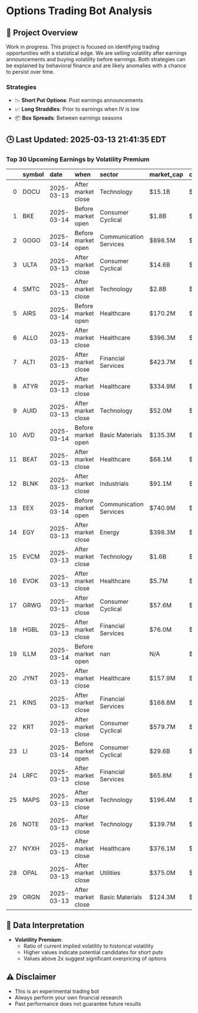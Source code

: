 # Options Trading Bot Analysis

## 🚀 Project Overview
Work in progress. This project is focused on identifying trading opportunities with a statistical edge.
We are selling volatility after earnings announcements and buying volatility before earnings.
Both strategies can be explained by behavioral finance and are likely anomalies with a chance to persist over time.

### Strategies
- 📉 **Short Put Options**: Post earnings announcements
- 📈 **Long Straddles**: Prior to earnings when IV is low
- 📦 **Box Spreads**: Between earnings seasons

## 🕒 Last Updated: 2025-03-13 21:41:35 EDT

### Top 30 Upcoming Earnings by Volatility Premium

|    | symbol   | date       | when               | sector                 | market_cap   | close   | hv_current   | iv_current   | vol_premium   |
|---:|:---------|:-----------|:-------------------|:-----------------------|:-------------|:--------|:-------------|:-------------|:--------------|
|  0 | DOCU     | 2025-03-13 | After market close | Technology             | $15.1B       | $80.13  | 25.82%       | 67.21%       | 2.60x         |
|  1 | BKE      | 2025-03-14 | Before market open | Consumer Cyclical      | $1.8B        | $36.13  | 25.31%       | 47.14%       | 1.86x         |
|  2 | GOGO     | 2025-03-14 | Before market open | Communication Services | $898.5M      | $6.95   | 59.70%       | 95.56%       | 1.60x         |
|  3 | ULTA     | 2025-03-13 | After market close | Consumer Cyclical      | $14.6B       | $329.23 | 33.70%       | 52.54%       | 1.56x         |
|  4 | SMTC     | 2025-03-13 | After market close | Technology             | $2.8B        | $33.85  | 138.77%      | 94.18%       | 0.68x         |
|  5 | AIRS     | 2025-03-14 | Before market open | Healthcare             | $170.2M      | $3.13   | nan%         | nan%         | nanx          |
|  6 | ALLO     | 2025-03-13 | After market close | Healthcare             | $396.3M      | $2.06   | nan%         | nan%         | nanx          |
|  7 | ALTI     | 2025-03-13 | After market close | Financial Services     | $423.7M      | $3.11   | nan%         | nan%         | nanx          |
|  8 | ATYR     | 2025-03-13 | After market close | Healthcare             | $334.9M      | $3.55   | nan%         | nan%         | nanx          |
|  9 | AUID     | 2025-03-13 | After market close | Technology             | $52.0M       | $4.77   | nan%         | nan%         | nanx          |
| 10 | AVD      | 2025-03-14 | Before market open | Basic Materials        | $135.3M      | $4.69   | nan%         | nan%         | nanx          |
| 11 | BEAT     | 2025-03-13 | After market close | Healthcare             | $68.1M       | $2.08   | nan%         | nan%         | nanx          |
| 12 | BLNK     | 2025-03-13 | After market close | Industrials            | $91.1M       | $0.98   | nan%         | nan%         | nanx          |
| 13 | EEX      | 2025-03-14 | Before market open | Communication Services | $740.9M      | $3.69   | nan%         | nan%         | nanx          |
| 14 | EGY      | 2025-03-13 | After market close | Energy                 | $398.3M      | $3.96   | nan%         | nan%         | nanx          |
| 15 | EVCM     | 2025-03-13 | After market close | Technology             | $1.6B        | $9.18   | nan%         | nan%         | nanx          |
| 16 | EVOK     | 2025-03-13 | After market close | Healthcare             | $5.7M        | $3.68   | nan%         | nan%         | nanx          |
| 17 | GRWG     | 2025-03-13 | After market close | Consumer Cyclical      | $57.6M       | $1.03   | nan%         | nan%         | nanx          |
| 18 | HGBL     | 2025-03-13 | After market close | Financial Services     | $76.0M       | $2.10   | nan%         | nan%         | nanx          |
| 19 | ILLM     | 2025-03-14 | Before market open | nan                    | N/A          | $nan    | nan%         | nan%         | nanx          |
| 20 | JYNT     | 2025-03-13 | After market close | Healthcare             | $157.9M      | $10.52  | nan%         | nan%         | nanx          |
| 21 | KINS     | 2025-03-13 | After market close | Financial Services     | $168.8M      | $14.27  | nan%         | nan%         | nanx          |
| 22 | KRT      | 2025-03-13 | After market close | Consumer Cyclical      | $579.7M      | $29.54  | nan%         | nan%         | nanx          |
| 23 | LI       | 2025-03-14 | Before market open | Consumer Cyclical      | $29.6B       | $29.73  | nan%         | nan%         | nanx          |
| 24 | LRFC     | 2025-03-13 | After market close | Financial Services     | $65.8M       | $24.40  | nan%         | nan%         | nanx          |
| 25 | MAPS     | 2025-03-13 | After market close | Technology             | $196.4M      | $1.18   | nan%         | nan%         | nanx          |
| 26 | NOTE     | 2025-03-13 | After market close | Technology             | $139.7M      | $1.04   | nan%         | nan%         | nanx          |
| 27 | NYXH     | 2025-03-13 | After market close | Healthcare             | $376.1M      | $9.75   | nan%         | nan%         | nanx          |
| 28 | OPAL     | 2025-03-13 | After market close | Utilities              | $375.0M      | $2.34   | nan%         | nan%         | nanx          |
| 29 | ORGN     | 2025-03-13 | After market close | Basic Materials        | $124.3M      | $0.81   | nan%         | nan%         | nanx          |

## 📝 Data Interpretation

- **Volatility Premium**: 
  - Ratio of current implied volatility to historical volatility
  - Higher values indicate potential candidates for short puts
  - Values above 2x suggest significant overpricing of options

## ⚠️ Disclaimer
- This is an experimental trading bot
- Always perform your own financial research
- Past performance does not guarantee future results
